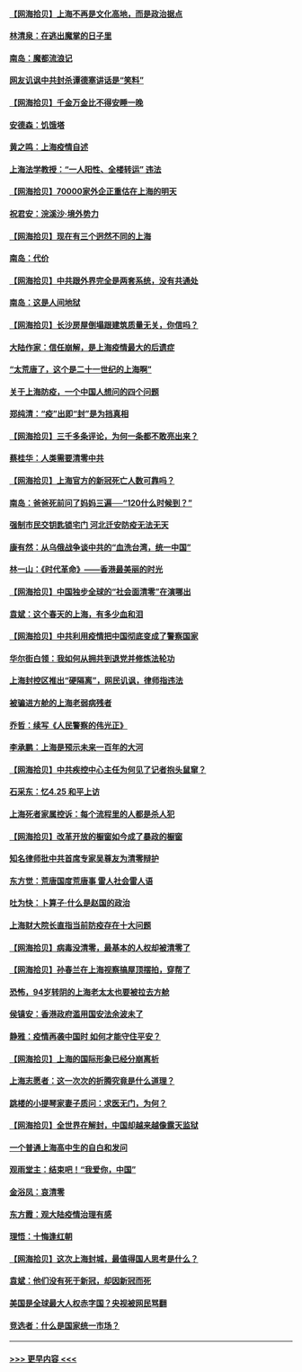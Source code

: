 #### [【网海拾贝】上海不再是文化高地，而是政治据点](../pages/nsc993/n13735354.md?t=05151001) 
#### [林清泉：在逃出魔掌的日子里](../pages/nsc993/n13733918.md?t=05151001) 
#### [南岛：魔都流浪记](../pages/nsc993/n13735342.md?t=05151001) 
#### [网友讥讽中共封杀谭德塞讲话是“笑料”](../pages/nsc993/n13735319.md?t=05151001) 
#### [【网海拾贝】千金万金比不得安睡一晚](../pages/nsc993/n13731924.md?t=05151001) 
#### [安德森：饥饿塔](../pages/nsc993/n13731189.md?t=05151001) 
#### [黄之鸣：上海疫情自述](../pages/nsc993/n13731186.md?t=05151001) 
#### [上海法学教授：“一人阳性、全楼转运” 违法](../pages/nsc993/n13731029.md?t=05151001) 
#### [【网海拾贝】70000家外企正重估在上海的明天](../pages/nsc993/n13730549.md?t=05151001) 
#### [祝君安：浣溪沙‧境外势力](../pages/nsc993/n13729451.md?t=05151001) 
#### [【网海拾贝】现在有三个迥然不同的上海](../pages/nsc993/n13728664.md?t=05151001) 
#### [南岛：代价](../pages/nsc993/n13728623.md?t=05151001) 
#### [【网海拾贝】中共跟外界完全是两套系统，没有共通处](../pages/nsc993/n13726952.md?t=05151001) 
#### [南岛：这是人间地狱](../pages/nsc993/n13726950.md?t=05151001) 
#### [【网海拾贝】长沙房屋倒塌跟建筑质量无关，你信吗？](../pages/nsc993/n13726099.md?t=05151001) 
#### [大陆作家：信任崩解，是上海疫情最大的后遗症](../pages/nsc993/n13726083.md?t=05151001) 
#### [“太荒唐了，这个是二十一世纪的上海啊”](../pages/nsc993/n13725520.md?t=05151001) 
#### [关于上海防疫，一个中国人想问的四个问题](../pages/nsc993/n13725367.md?t=05151001) 
#### [郑纯清：“疫”出即“封”是为挡真相](../pages/nsc993/n13724933.md?t=05151001) 
#### [【网海拾贝】三千多条评论，为何一条都不敢亮出来？](../pages/nsc993/n13723827.md?t=05151001) 
#### [蔡桂华：人类需要清零中共](../pages/nsc993/n13723298.md?t=05151001) 
#### [【网海拾贝】上海官方的新冠死亡人数可靠吗？](../pages/nsc993/n13722405.md?t=05151001) 
#### [南岛：爸爸死前问了妈妈三遍──“120什么时候到？”](../pages/nsc993/n13722393.md?t=05151001) 
#### [强制市民交钥匙锁宅门  河北迁安防疫无法无天](../pages/nsc993/n13722388.md?t=05151001) 
#### [康有然：从乌俄战争谈中共的“血洗台湾，统一中国”](../pages/nsc993/n13722349.md?t=05151001) 
#### [林一山：《时代革命》——香港最美丽的时光](../pages/nsc993/n13717794.md?t=05151001) 
#### [【网海拾贝】中国独步全球的“社会面清零”在演哪出](../pages/nsc993/n13721688.md?t=05151001) 
#### [袁斌：这个春天的上海，有多少血和泪](../pages/nsc993/n13721662.md?t=05151001) 
#### [【网海拾贝】中共利用疫情把中国彻底变成了警察国家](../pages/nsc993/n13720045.md?t=05151001) 
#### [华尔街白领：我如何从拥共到退党并修炼法轮功](../pages/nsc993/n13719513.md?t=05151001) 
#### [上海封控区推出“硬隔离”，网民讥讽，律师指违法](../pages/nsc993/n13720029.md?t=05151001) 
#### [被骗进方舱的上海老弱病残者](../pages/nsc993/n13720011.md?t=05151001) 
#### [乔哲：续写《人民警察的伟光正》](../pages/nsc993/n13719984.md?t=05151001) 
#### [李承鹏：上海是预示未来一百年的大河](../pages/nsc993/n13719506.md?t=05151001) 
#### [【网海拾贝】中共疾控中心主任为何见了记者抱头鼠窜？](../pages/nsc993/n13719486.md?t=05151001) 
#### [石采东：忆4.25 和平上访](../pages/nsc993/n13718144.md?t=05151001) 
#### [上海死者家属控诉：每个流程里的人都是杀人犯](../pages/nsc993/n13717729.md?t=05151001) 
#### [【网海拾贝】改革开放的橱窗如今成了暴政的橱窗](../pages/nsc993/n13717722.md?t=05151001) 
#### [知名律师批中共首席专家吴尊友为清零辩护](../pages/nsc993/n13717705.md?t=05151001) 
#### [东方觉：荒唐国度荒唐事 雷人社会雷人语](../pages/nsc993/n13716733.md?t=05151001) 
#### [吐为快：卜算子·什么是赵国的政治](../pages/nsc993/n13716683.md?t=05151001) 
#### [上海财大院长直指当前防疫存在十大问题](../pages/nsc993/n13716670.md?t=05151001) 
#### [【网海拾贝】病毒没清零，最基本的人权却被清零了](../pages/nsc993/n13716295.md?t=05151001) 
#### [【网海拾贝】孙春兰在上海视察搞屋顶摆拍，穿帮了](../pages/nsc993/n13715212.md?t=05151001) 
#### [恐怖，94岁转阴的上海老太太也要被拉去方舱](../pages/nsc993/n13715170.md?t=05151001) 
#### [侯镇安：香港政府滥用国安法余波未了](../pages/nsc993/n13715143.md?t=05151001) 
#### [静雅：疫情再袭中国时 如何才能守住平安？](../pages/nsc993/n13713292.md?t=05151001) 
#### [【网海拾贝】上海的国际形象已经分崩离析](../pages/nsc993/n13714379.md?t=05151001) 
#### [上海志愿者：这一次次的折腾究竟是什么道理？](../pages/nsc993/n13714370.md?t=05151001) 
#### [跳楼的小提琴家妻子质问：求医无门，为何？](../pages/nsc993/n13713654.md?t=05151001) 
#### [【网海拾贝】全世界在解封，中国却越来越像露天监狱](../pages/nsc993/n13713632.md?t=05151001) 
#### [一个普通上海高中生的自白和发问](../pages/nsc993/n13713613.md?t=05151001) 
#### [观雨堂主：结束吧！“我爱你，中国”](../pages/nsc993/n13713568.md?t=05151001) 
#### [金浴凤：哀清零](../pages/nsc993/n13713507.md?t=05151001) 
#### [东方霞：观大陆疫情治理有感](../pages/nsc993/n13713502.md?t=05151001) 
#### [理悟：十悔逢红朝](../pages/nsc993/n13713500.md?t=05151001) 
#### [【网海拾贝】这次上海封城，最值得国人思考是什么？](../pages/nsc993/n13712983.md?t=05151001) 
#### [袁斌：他们没有死于新冠，却因新冠而死](../pages/nsc993/n13712971.md?t=05151001) 
#### [美国是全球最大人权赤字国？央视被网民骂翻](../pages/nsc993/n13712475.md?t=05151001) 
#### [竞选者：什么是国家统一市场？](../pages/nsc993/n13712470.md?t=05151001) 

----
#### [ >>> 更早内容 <<< ](../indexes/nsc993-earlier.md)
